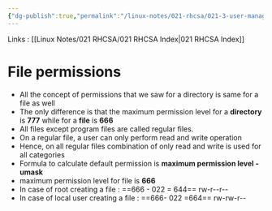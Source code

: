 ```yaml
---
{"dg-publish":true,"permalink":"/linux-notes/021-rhcsa/021-3-user-management/021-3-6-5-file-permissions/"}
---
```


Links : [[Linux Notes/021 RHCSA/021 RHCSA Index\|021 RHCSA Index]]

# File permissions

- All the concept of permissions that we saw for a directory is same for a file as well
- The only difference is that the maximum permission level for a **directory** is **777** while for a **file** is **666**
- All files except program files are called regular files.
- On a regular file, a user can only perform read and write operation
- Hence, on all regular files combination of only read and write is used for all categories 
	<style> .container {font-family: sans-serif; text-align: center;} .button-wrapper button {z-index: 1;height: 40px; width: 100px; margin: 10px;padding: 5px;} .excalidraw .App-menu_top .buttonList { display: flex;} .excalidraw-wrapper { height: 800px; margin: 50px; position: relative;} :root[dir="ltr"] .excalidraw .layer-ui__wrapper .zen-mode-transition.App-menu_bottom--transition-left {transform: none;} </style><script src="https://cdn.jsdelivr.net/npm/react@17/umd/react.production.min.js"></script><script src="https://cdn.jsdelivr.net/npm/react-dom@17/umd/react-dom.production.min.js"></script><script type="text/javascript" src="https://cdn.jsdelivr.net/npm/@excalidraw/excalidraw@0/dist/excalidraw.production.min.js"></script><div id="021-3-5-5_File_Permissions_2023-09-23_2121.19.excalidraw.md1"></div><script>(function(){const InitialData={"type":"excalidraw","version":2,"source":"https://github.com/zsviczian/obsidian-excalidraw-plugin/releases/tag/1.9.19","elements":[{"type":"text","version":15,"versionNonce":1291922328,"isDeleted":false,"id":"lfZAy9nW","fillStyle":"hachure","strokeWidth":1,"strokeStyle":"solid","roughness":1,"opacity":100,"angle":0,"x":-223.875,"y":-192.2250213623047,"strokeColor":"#e03131","backgroundColor":"transparent","width":40.99147033691406,"height":35.34483847239366,"seed":1557648360,"groupIds":[],"frameId":null,"roundness":null,"boundElements":[],"updated":1695484589914,"link":null,"locked":false,"fontSize":28.27587077791493,"fontFamily":1,"text":"rw-","rawText":"rw-","textAlign":"left","verticalAlign":"top","containerId":null,"originalText":"rw-","lineHeight":1.25,"baseline":25},{"type":"text","version":55,"versionNonce":1594064104,"isDeleted":false,"id":"Up3ONEVa","fillStyle":"hachure","strokeWidth":1,"strokeStyle":"solid","roughness":1,"opacity":100,"angle":0,"x":-180.2750244140625,"y":-191.6250762939453,"strokeColor":"#1971c2","backgroundColor":"transparent","width":36.19197082519531,"height":31.206966223319448,"seed":1307690472,"groupIds":[],"frameId":null,"roundness":null,"boundElements":[],"updated":1695484595882,"link":null,"locked":false,"fontSize":24.96557297865556,"fontFamily":1,"text":"rw-","rawText":"rw-","textAlign":"left","verticalAlign":"top","containerId":null,"originalText":"rw-","lineHeight":1.25,"baseline":22},{"type":"text","version":74,"versionNonce":1915007640,"isDeleted":false,"id":"qCnfWuHe","fillStyle":"hachure","strokeWidth":1,"strokeStyle":"solid","roughness":1,"opacity":100,"angle":0,"x":-141.875,"y":-192.8250274658203,"strokeColor":"#2f9e44","backgroundColor":"transparent","width":39.396484375,"height":33.965442489563486,"seed":1399732200,"groupIds":[],"frameId":null,"roundness":null,"boundElements":[],"updated":1695484599937,"link":null,"locked":false,"fontSize":27.17235399165079,"fontFamily":1,"text":"rw-","rawText":"rw-","textAlign":"left","verticalAlign":"top","containerId":null,"originalText":"rw-","lineHeight":1.25,"baseline":23},{"type":"line","version":219,"versionNonce":921310104,"isDeleted":false,"id":"T4g3fmyklwAMfumpetwj2","fillStyle":"hachure","strokeWidth":1,"strokeStyle":"solid","roughness":1,"opacity":100,"angle":1.5721350904939824,"x":-210.317037439576,"y":-173.9385025537648,"strokeColor":"#e03131","backgroundColor":"transparent","width":13.633424760715776,"height":33.57438991419212,"seed":1352798440,"groupIds":[],"frameId":null,"roundness":{"type":2},"boundElements":[],"updated":1695484618298,"link":null,"locked":false,"startBinding":null,"endBinding":null,"lastCommittedPoint":null,"startArrowhead":null,"endArrowhead":null,"points":[[0,0],[5.964668026704972,0],[6.390673951207132,16.057318529549676],[13.633424760715776,16.057318529549676],[5.112526159106268,16.057318529549676],[6.390673951207132,33.57438991419212],[1.7042187259002175,33.57438991419212]]},{"type":"line","version":250,"versionNonce":2077944984,"isDeleted":false,"id":"XYg6OL9S87NYgb8qX6K1m","fillStyle":"hachure","strokeWidth":1,"strokeStyle":"solid","roughness":1,"opacity":100,"angle":1.5721350904939824,"x":-127.29207434445368,"y":-174.68697432665903,"strokeColor":"#2f9e44","backgroundColor":"transparent","width":13.633424760715776,"height":33.57438991419212,"seed":663157992,"groupIds":[],"frameId":null,"roundness":{"type":2},"boundElements":[],"updated":1695484608226,"link":null,"locked":false,"startBinding":null,"endBinding":null,"lastCommittedPoint":null,"startArrowhead":null,"endArrowhead":null,"points":[[0,0],[5.964668026704972,0],[6.390673951207132,16.057318529549676],[13.633424760715776,16.057318529549676],[5.112526159106268,16.057318529549676],[6.390673951207132,33.57438991419212],[1.7042187259002175,33.57438991419212]]},{"type":"line","version":261,"versionNonce":498101224,"isDeleted":false,"id":"c2ivB0dGyTG3qCLoBvRfm","fillStyle":"hachure","strokeWidth":1,"strokeStyle":"solid","roughness":1,"opacity":100,"angle":1.5721350904939824,"x":-168.87248161895255,"y":-173.53497835508256,"strokeColor":"#1971c2","backgroundColor":"transparent","width":13.633424760715776,"height":33.57438991419212,"seed":91692952,"groupIds":[],"frameId":null,"roundness":{"type":2},"boundElements":[],"updated":1695484612986,"link":null,"locked":false,"startBinding":null,"endBinding":null,"lastCommittedPoint":null,"startArrowhead":null,"endArrowhead":null,"points":[[0,0],[5.964668026704972,0],[6.390673951207132,16.057318529549676],[13.633424760715776,16.057318529549676],[5.112526159106268,16.057318529549676],[6.390673951207132,33.57438991419212],[1.7042187259002175,33.57438991419212]]},{"type":"text","version":20,"versionNonce":866381464,"isDeleted":false,"id":"tq8Q9LqA","fillStyle":"hachure","strokeWidth":1,"strokeStyle":"solid","roughness":1,"opacity":100,"angle":0,"x":-209.875,"y":-151.8250274658203,"strokeColor":"#1e1e1e","backgroundColor":"transparent","width":11.3599853515625,"height":25,"seed":507218072,"groupIds":[],"frameId":null,"roundness":null,"boundElements":[],"updated":1695484394342,"link":null,"locked":false,"fontSize":20,"fontFamily":1,"text":"u","rawText":"u","textAlign":"left","verticalAlign":"top","containerId":null,"originalText":"u","lineHeight":1.25,"baseline":18},{"type":"text","version":26,"versionNonce":5051288,"isDeleted":false,"id":"prbV9zxc","fillStyle":"hachure","strokeWidth":1,"strokeStyle":"solid","roughness":1,"opacity":100,"angle":0,"x":-165.875,"y":-152.62501525878906,"strokeColor":"#1e1e1e","backgroundColor":"transparent","width":10.019989013671875,"height":25,"seed":123681000,"groupIds":[],"frameId":null,"roundness":null,"boundElements":[],"updated":1695484397107,"link":null,"locked":false,"fontSize":20,"fontFamily":1,"text":"g","rawText":"g","textAlign":"left","verticalAlign":"top","containerId":null,"originalText":"g","lineHeight":1.25,"baseline":18},{"type":"text","version":53,"versionNonce":681111784,"isDeleted":false,"id":"JtHV6QLp","fillStyle":"hachure","strokeWidth":1,"strokeStyle":"solid","roughness":1,"opacity":100,"angle":0,"x":-122.875,"y":-149.8250274658203,"strokeColor":"#1e1e1e","backgroundColor":"transparent","width":11.079986572265625,"height":25,"seed":808295832,"groupIds":[],"frameId":null,"roundness":null,"boundElements":[],"updated":1695484404603,"link":null,"locked":false,"fontSize":20,"fontFamily":1,"text":"o","rawText":"o","textAlign":"left","verticalAlign":"top","containerId":null,"originalText":"o","lineHeight":1.25,"baseline":18},{"type":"text","version":182,"versionNonce":1008403608,"isDeleted":false,"id":"c9DXmKUC","fillStyle":"hachure","strokeWidth":1,"strokeStyle":"solid","roughness":1,"opacity":100,"angle":0,"x":106.52490234375,"y":-182.8250274658203,"strokeColor":"#1e1e1e","backgroundColor":"transparent","width":301.6398010253906,"height":50,"seed":1411693032,"groupIds":[],"frameId":null,"roundness":null,"boundElements":[],"updated":1695484487219,"link":null,"locked":false,"fontSize":20,"fontFamily":1,"text":"umask of root       ==> 022\numask of local user  ==> 002","rawText":"umask of root       ==> 022\numask of local user  ==> 002","textAlign":"left","verticalAlign":"top","containerId":null,"originalText":"umask of root       ==> 022\numask of local user  ==> 002","lineHeight":1.25,"baseline":43}],"appState":{"theme":"dark","viewBackgroundColor":"#ffffff","currentItemStrokeColor":"#e03131","currentItemBackgroundColor":"transparent","currentItemFillStyle":"hachure","currentItemStrokeWidth":1,"currentItemStrokeStyle":"solid","currentItemRoughness":1,"currentItemOpacity":100,"currentItemFontFamily":1,"currentItemFontSize":20,"currentItemTextAlign":"left","currentItemStartArrowhead":null,"currentItemEndArrowhead":"arrow","scrollX":244.74704020732156,"scrollY":355.6763887147646,"zoom":{"value":1.85},"currentItemRoundness":"round","gridSize":null,"gridColor":{"Bold":"#C9C9C9FF","Regular":"#EDEDEDFF"},"currentStrokeOptions":null,"previousGridSize":null,"frameRendering":{"enabled":true,"clip":true,"name":true,"outline":true}},"files":{}};InitialData.scrollToContent=true;App=()=>{const e=React.useRef(null),t=React.useRef(null),[n,i]=React.useState({width:void 0,height:void 0});return React.useEffect(()=>{i({width:t.current.getBoundingClientRect().width,height:t.current.getBoundingClientRect().height});const e=()=>{i({width:t.current.getBoundingClientRect().width,height:t.current.getBoundingClientRect().height})};return window.addEventListener("resize",e),()=>window.removeEventListener("resize",e)},[t]),React.createElement(React.Fragment,null,React.createElement("div",{className:"excalidraw-wrapper",ref:t},React.createElement(ExcalidrawLib.Excalidraw,{ref:e,width:n.width,height:n.height,initialData:InitialData,viewModeEnabled:!0,zenModeEnabled:!0,gridModeEnabled:!1})))},excalidrawWrapper=document.getElementById("021-3-5-5_File_Permissions_2023-09-23_2121.19.excalidraw.md1");ReactDOM.render(React.createElement(App),excalidrawWrapper);})();</script>
- Formula to calculate default permission is **maximum permission level - umask**
- maximum permission level for file is **666**
- In case of root creating a file :
	==666 - 022 = 644==   rw-r--r--
- In case of local user creating a file :
	==666- 022 =664==   rw-rw-r--